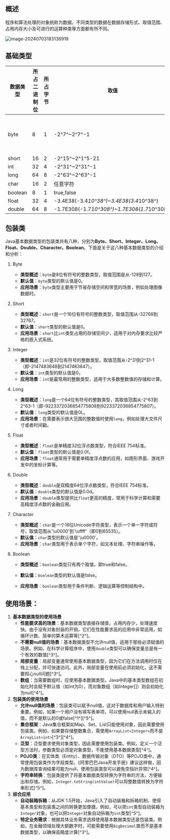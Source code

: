 ## 概述

程序和算法处理的对象统称为数据。不同类型的数据在数据存储形式、取值范围、占用内存大小及可进行的运算种类等方面都有所不同。

![image-20240703183136919](D:/%E6%96%87%E6%A1%A3/%E7%AC%94%E8%AE%B0/image-20240703183136919.png)



## 基础类型

| 数据类型 | 所占二进制位 | 所占字节 | 取值                                        | 后缀       |
| -------- | ------------ | -------- | ------------------------------------------- | ---------- |
| byte     | 8            | 1        | -2^7^~2^7^-1                                | 二进制补码 |
| short    | 16           | 2        | -2^15^~2^1^5-21                             |            |
| int      | 32           | 4        | -2^31^~2^31^-1                              |            |
| long     | 64           | 8        | -2^63^~2^63^-1                              | L/l        |
| char     | 16           | 2        | 任意字符                                    |            |
| boolean  | 8            | 1        | true,false                                  |            |
| float    | 32           | 4        | -3.4E38(-3.4*10^38^)~3.4E38(3.4*10^38^)     | F/f        |
| double   | 64           | 8        | -1.7E308(-1.7*10^308^)~1.7E308(1.7*10^308^) |            |

## 包装类

Java基本数据类型的包装类共有八种，分别为**Byte、Short、Integer、Long、Float、Double、Character、Boolean**。下面是关于这八种基本数据类型的介绍和分析：

1. Byte

	- **类型概述**：`byte`是8位有符号的整数类型，取值范围是从-128到127。
	- **默认值**：`byte`类型的默认值是0。
	- **应用场景**：`byte`类型主要用于节省存储空间和带宽的场景，例如处理图像数据时。

2. Short

	- **类型概述**：`short`是一个16位有符号的整数类型，取值范围从-32768到32767。
	- **默认值**：`short`类型的默认值是0。
	- **应用场景**：`short`比`int`类型占用的存储空间少，适用于对内存要求比较严格的嵌入式系统。

3. Integer

	- **类型概述**：`int`是32位有符号的整数类型，取值范围从-2^31到2^31-1（即-2147483648到2147483647）。
	- **默认值**：`int`类型的默认值是0。
	- **应用场景**：`int`是最常用的整数类型，适用于大多数整数值的存储和计算。

4. Long

	- **类型概述**：`long`是一个64位有符号的整数类型，其取值范围从-2^63到2^63-1（即-9223372036854775808到9223372036854775807）。
	- **默认值**：`long`类型的默认值是0L。
	- **应用场景**：在需要表示很大范围的整数值时使用`long`，例如处理大文件尺寸或者时间戳。

5. Float

	- **类型概述**：`float`是单精度32位浮点数类型，符合IEEE 754标准。
	- **默认值**：`float`类型的默认值是0.0f。
	- **应用场景**：`float`通常用于需要单精度浮点数的应用，如图形界面、游戏开发中的坐标计算等。

6. Double

	- **类型概述**：`double`是双精度64位浮点数类型，符合IEEE 754标准。
	- **默认值**：`double`类型的默认值是0.0d。
	- **应用场景**：`double`类型提供比`float`更高的精度，常用于科学计算和需要高精度浮点数的金融应用。

7. Character

	- **类型概述**：`char`是一个16位Unicode字符类型，表示一个单一字符或符号，取值范围从'\u0000'到'\uffff'（即0到65535）。
	- **默认值**：`char`类型的默认值是'\u0000'。
	- **应用场景**：`char`类型用于表示单个字符，如文本处理、字符串操作等。

8. Boolean

	- **类型概述**：`boolean`类型只有两个取值，即true和false。

	- **默认值**：`boolean`类型的默认值是false。

	- **应用场景**：`boolean`类型用于条件判断、逻辑运算等控制结构中。

		



## 使用场景：
1. **基本数据类型的使用场景**
   - **性能要求高的场景**：基本数据类型直接存储值，占用内存少，处理速度快。由于没有对象封装的开销，它们在性能要求高的应用中非常适用，如循环计数、简单的算术运算等[^2^]。
   - **不需要null值的场景**：基本数据类型不允许null值，适用于那些必须赋值的场景。例如，在科学计算程序中，使用`double`类型可以确保变量总是有一个有效的数值[^3^]。
   - **局部变量**：局部变量通常使用基本数据类型，因为它们在方法调用时仅在栈上分配，并可快速访问。此外，局部变量在使用前必须初始化，这不需要担心null问题[^3^]。
   - **数组**：当需要数组时，应使用基本数据类型。Java中的基本类型数组在初始化时会赋予默认值（如int为0），而对象数组（如Integer[]）则会初始化为null[^4^]。
2. **包装类的使用场景**
   - **允许null值的场景**：包装类可以赋予null值，这对于数据库和用户输入特别重要。例如，如果一个用户没有填写表单项，可以使用null表示未输入的值，而不是默认的0或false[^1^][^5^]。
   - **集合框架**：Java集合框架如Map、Set、List只能使用对象，因此需要使用包装类。例如，如果要存储整数集合，需使用`ArrayList<Integer>`而不是`ArrayList<int>`[^3^][^4^]。
   - **泛型**：泛型要求使用对象类型，因此需要使用包装类。例如，定义一个泛型方法时，参数类型必须是对象类型，不能使用基本数据类型[^4^]。
   - **POJO类**：在实体类（Entity）、数据传输对象（DTO）等POJO类中，通常使用包装类作为字段类型。《阿里巴巴Java开发手册》建议这样做，因为数据库查询结果可能为null，使用包装类型可以避免空指针异常[^4^]。
   - **字符串转换**：包装类提供了将基本数据类型转换为字符串的方法，方便输出和存储。例如，`Integer.toString(intValue)`可以将整数值转换为字符串形式[^5^]。
3. **综合应用**
   - **自动装箱拆箱**：从JDK 1.5开始，Java引入了自动装箱和拆箱机制，使得基本类型和包装类之间的转换更加便捷。例如，可以把`int`类型自动装箱为`Integer`对象，也可以把`Integer`对象自动拆箱为`int`类型[^5^]。
   - **特定业务需求**：根据具体业务需求选择使用基本数据类型还是包装类。例如，在金融领域处理大额数字时，可能需要使用`BigDecimal`类而不是基本数据类型，以确保高精度计算[^3^]。

